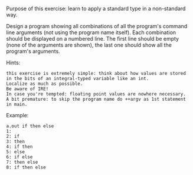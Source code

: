Purpose of this exercise: learn to apply a standard type in a non-standard way.

Design a program showing all combinations of all the program's command line arguments (not using the program name itself). Each combination should be displayed on a numbered line. The first line should be empty (none of the arguments are shown), the last one should show all the program's arguments.

Hints:

    this exercise is extremely simple: think about how values are stored in the bits of an integral-typed variable like an int.
    Localize as much as possible.
    Be aware of IRE!
    In case you're tempted: floating point values are nowhere necessary.
    A bit premature: to skip the program name do ++argv as 1st statement in main. 

Example:


    a.out if then else
    1: 
    2: if 
    3: then 
    4: if then 
    5: else 
    6: if else 
    7: then else 
    8: if then else 
        

